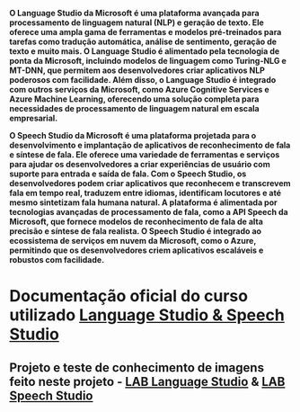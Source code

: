**O Language Studio da Microsoft é uma plataforma avançada para processamento de linguagem natural (NLP) e geração de texto. Ele oferece uma ampla gama de ferramentas e modelos pré-treinados para tarefas como tradução automática, análise de sentimento, geração de texto e muito mais. O Language Studio é alimentado pela tecnologia de ponta da Microsoft, incluindo modelos de linguagem como Turing-NLG e MT-DNN, que permitem aos desenvolvedores criar aplicativos NLP poderosos com facilidade. Além disso, o Language Studio é integrado com outros serviços da Microsoft, como Azure Cognitive Services e Azure Machine Learning, oferecendo uma solução completa para necessidades de processamento de linguagem natural em escala empresarial.**

**O Speech Studio da Microsoft é uma plataforma projetada para o desenvolvimento e implantação de aplicativos de reconhecimento de fala e síntese de fala. Ele oferece uma variedade de ferramentas e serviços para ajudar os desenvolvedores a criar experiências de usuário com suporte para entrada e saída de fala. Com o Speech Studio, os desenvolvedores podem criar aplicativos que reconhecem e transcrevem fala em tempo real, traduzem entre idiomas, identificam locutores e até mesmo sintetizam fala humana natural. A plataforma é alimentada por tecnologias avançadas de processamento de fala, como a API Speech da Microsoft, que fornece modelos de reconhecimento de fala de alta precisão e síntese de fala realista. O Speech Studio é integrado ao ecossistema de serviços em nuvem da Microsoft, como o Azure, permitindo que os desenvolvedores criem aplicativos escaláveis e robustos com facilidade.**

# Documentação oficial do curso utilizado [Language Studio & Speech Studio](https://academiapme-my.sharepoint.com/:p:/g/personal/nubia_dio_me/EV5UYBn9qcFIoNr6YocotJ8BnqhpFl7hR5KEQFqbIn1HQg?e=577iiz)

## Projeto e teste de conhecimento de imagens feito neste projeto - [LAB Language Studio](https://microsoftlearning.github.io/mslearn-ai-fundamentals/Instructions/Labs/06-text-analysis.html) & [LAB Speech Studio](https://microsoftlearning.github.io/mslearn-ai-fundamentals/Instructions/Labs/09-speech.html)